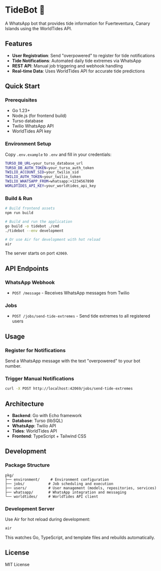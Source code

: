 # TideBot 🌊

A WhatsApp bot that provides tide information for Fuerteventura, Canary Islands using the WorldTides API.

## Features

- **User Registration**: Send "overpowered" to register for tide notifications
- **Tide Notifications**: Automated daily tide extremes via WhatsApp
- **REST API**: Manual job triggering and webhook handling
- **Real-time Data**: Uses WorldTides API for accurate tide predictions

## Quick Start

### Prerequisites

- Go 1.23+
- Node.js (for frontend build)
- Turso database
- Twilio WhatsApp API
- WorldTides API key

### Environment Setup

Copy `.env.example` to `.env` and fill in your credentials:

```bash
TURSO_DB_URL=your_turso_database_url
TURSO_DB_AUTH_TOKEN=your_turso_auth_token
TWILIO_ACCOUNT_SID=your_twilio_sid
TWILIO_AUTH_TOKEN=your_twilio_token
TWILIO_WHATSAPP_FROM=whatsapp:+1234567890
WORLDTIDES_API_KEY=your_worldtides_api_key
```

### Build & Run

```bash
# Build frontend assets
npm run build

# Build and run the application
go build -o tidebot ./cmd
./tidebot --env development

# Or use Air for development with hot reload
air
```

The server starts on port `42069`.

## API Endpoints

### WhatsApp Webhook
- `POST /message` - Receives WhatsApp messages from Twilio

### Jobs
- `POST /jobs/send-tide-extremes` - Send tide extremes to all registered users

## Usage

### Register for Notifications
Send a WhatsApp message with the text "overpowered" to your bot number.

### Trigger Manual Notifications
```bash
curl -X POST http://localhost:42069/jobs/send-tide-extremes
```

## Architecture

- **Backend**: Go with Echo framework
- **Database**: Turso (libSQL)
- **WhatsApp**: Twilio API
- **Tides**: WorldTides API
- **Frontend**: TypeScript + Tailwind CSS

## Development

### Package Structure
```
pkg/
├── environment/     # Environment configuration
├── jobs/           # Job scheduling and execution
├── users/          # User management (models, repositories, services)
├── whatsapp/       # WhatsApp integration and messaging
└── worldtides/     # WorldTides API client
```

### Development Server
Use Air for hot reload during development:
```bash
air
```

This watches Go, TypeScript, and template files and rebuilds automatically.

## License

MIT License